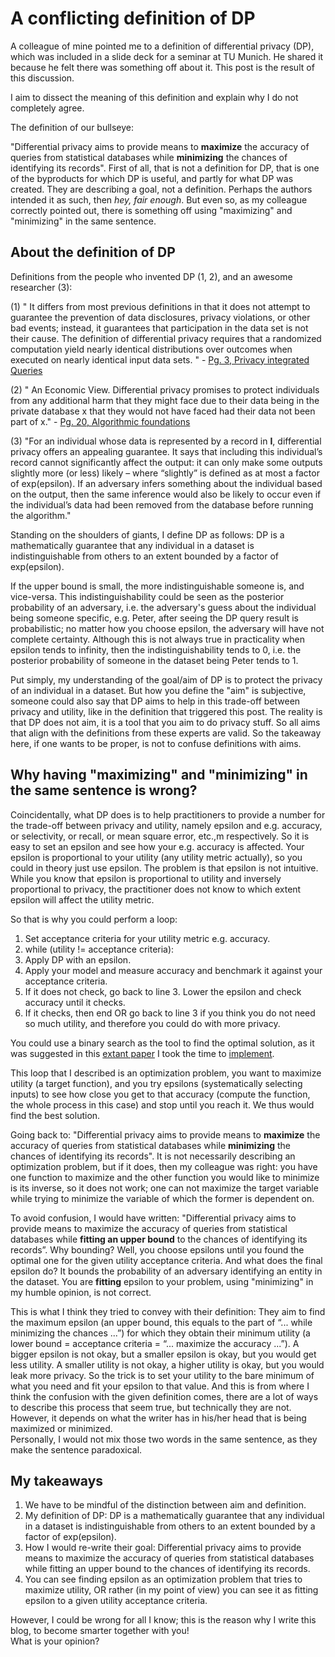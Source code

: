# A conflicting definition of DP

A colleague of mine pointed me to a definition of differential privacy (DP), which was included in a slide deck for a seminar at TU Munich. He shared it because he felt there was something off about it. This post is the result of this discussion.

I aim to dissect the meaning of this definition and explain why I do not completely agree.

The definition of our bullseye:

"Differential privacy aims to provide means to **maximize** the accuracy of queries from statistical databases while **minimizing** the chances of identifying its records". 
First of all, that is not a definition for DP, that is one of the byproducts for which DP is useful, and partly for what DP was created. They are describing a goal, not a definition. Perhaps the authors intended it as such, then *hey, fair enough*. But even so, as my colleague correctly pointed out, there is something off using "maximizing" and "minimizing" in the same sentence.


## About the definition of DP

Definitions from the people who invented DP (1, 2), and an awesome researcher (3):

(1)
" It differs from most previous definitions in that it does not attempt to guarantee the prevention of data disclosures, privacy violations, or other bad events; instead, it guarantees that participation in the data set is not their cause.
The definition of differential privacy requires that a randomized computation yield nearly identical distributions over outcomes when executed on nearly identical input data sets. " - [Pg. 3, Privacy integrated Queries](https://www.microsoft.com/en-us/research/wp-content/uploads/2009/06/sigmod115-mcsherry.pdf)

(2)
" An Economic View. Differential privacy promises to protect individuals from any additional harm that they might face due to their data being in the private database x that they would not have faced had their data not been part of x." - [Pg. 20, Algorithmic foundations](https://www.cis.upenn.edu/~aaroth/Papers/privacybook.pdf)

(3)
"For an individual whose data is represented by a record in **I**, differential privacy offers an appealing guarantee. It says that including this individual’s record cannot significantly affect the output: it can only make some outputs slightly more (or less) likely – where “slightly” is defined as at most a factor of exp(epsilon). If an adversary infers something about the individual based on the output, then the same inference would also be likely to occur even if the individual’s data had been removed from the database before running the algorithm."

Standing on the shoulders of giants, I define DP as follows: DP is a mathematically guarantee that any individual in a dataset is indistinguishable from others to an extent bounded by a factor of exp(epsilon).

If the upper bound is small, the more indistinguishable someone is, and vice-versa. This indistinguishability could be seen as the posterior probability of an adversary, i.e. the adversary's guess about the individual being someone specific, e.g. Peter, after seeing the DP query result is probabilistic; no matter how you choose epsilon, the adversary will have not complete certainty. Although this is not always true in practicality when epsilon tends to infinity, then the indistinguishability tends to 0, i.e. the posterior probability of someone in the dataset being Peter tends to 1. 

Put simply, my understanding of the goal/aim of DP is to protect the privacy of an individual in a dataset. But how you define the "aim" is subjective, someone could also say that DP aims to help in this trade-off between privacy and utility, like in the definition that triggered this post. The reality is that DP does not aim, it is a tool that you aim to do privacy stuff. So all aims that align with the definitions from these experts are valid. So the takeaway here, if one wants to be proper, is not to confuse definitions with aims.
 

## Why having "maximizing" and "minimizing" in the same sentence is wrong?

Coincidentally, what DP does is to help practitioners to provide a number for the trade-off between privacy and utility, namely epsilon and e.g. accuracy, or selectivity, or recall, or mean square error, etc.,m respectively. So it is easy to set an epsilon and see how your e.g. accuracy is affected. Your epsilon is proportional to your utility (any utility metric actually), so you could in theory just use epsilon. The problem is that epsilon is not intuitive. While you know that epsilon is proportional to utility and inversely proportional to privacy, the practitioner does not know to which extent epsilon will affect the utility metric. 

So that is why you could perform a loop:  
1. Set acceptance criteria for your utility metric e.g. accuracy.  
2. while (utility != acceptance criteria):  
3. Apply DP with an epsilon.  
4. Apply your model and measure accuracy and benchmark it against your acceptance criteria.
5. If it does not check, go back to line 3. Lower the epsilon and check accuracy until it checks.  
6. If it checks, then end OR go back to line 3 if you think you do not need so much utility, and therefore you could do with more privacy.  

You could use a binary search as the tool to find the optimal solution, as it was suggested in this [extant paper](https://git.gnunet.org/bibliography.git/plain/docs/Choosing-%CE%B5-2011Lee.pdf) I took the time to [implement](https://github.com/gonzalo-munillag/Blog/tree/main/Extant_Papers_Implementations/A_method_to_choose_epsilon).

This loop that I described is an optimization problem, you want to maximize utility (a target function), and you try epsilons (systematically selecting inputs) to see how close you get to that accuracy (compute the function, the whole process in this case) and stop until you reach it. We thus would find the best solution. 

Going back to: "Differential privacy aims to provide means to **maximize** the accuracy of queries from statistical databases while **minimizing** the chances of identifying its records". It is not necessarily describing an optimization problem, but if it does, then my colleague was right: you have one function to maximize and the other function you would like to minimize is its inverse, so it does not work; one can not maximize the target variable while trying to minimize the variable of which the former is dependent on.

To avoid confusion, I would have written: "Differential privacy aims to provide means to maximize the accuracy of queries from statistical databases while **fitting an upper bound** to the chances of identifying its records”. Why bounding? Well, you choose epsilons until you found the optimal one for the given utility acceptance criteria. And what does the final epsilon do? It bounds the probability of an adversary identifying an entity in the dataset. You are **fitting** epsilon to your problem, using "minimizing" in my humble opinion, is not correct. 

This is what I think they tried to convey with their definition: They aim to find the maximum epsilon (an upper bound, this equals to the part of “... while minimizing the chances ...”) for which they obtain their minimum utility (a lower bound = acceptance criteria = “... maximize the accuracy ...”).  A bigger epsilon is not okay, but a smaller epsilon is okay, but you would get less utility.  A smaller utility is not okay, a higher utility is okay, but you would leak more privacy. So the trick is to set your utility to the bare minimum of what you need and fit your epsilon to that value. And this is from where I think the confusion with the given definition comes, there are a lot of ways to describe this process that seem true, but technically they are not. However, it depends on what the writer has in his/her head that is being maximized or minimized.  
Personally, I would not mix those two words in the same sentence, as they make the sentence paradoxical.


## My takeaways

 1. We have to be mindful of the distinction between aim and definition.
 2. My definition of DP: DP is a mathematically guarantee that any individual in a dataset is indistinguishable from others to an extent bounded by a factor of exp(epsilon).
 3. How I would re-write their goal: Differential privacy aims to provide means to maximize the accuracy of queries from statistical databases while fitting an upper bound to the chances of identifying its records.
 3. You can see finding epsilon as an optimization problem that tries to maximize utility, OR rather (in my point of view) you can see it as fitting epsilon to a given utility acceptance criteria.


However, I could be wrong for all I know; this is the reason why I write this blog, to become smarter together with you!  
What is your opinion?
